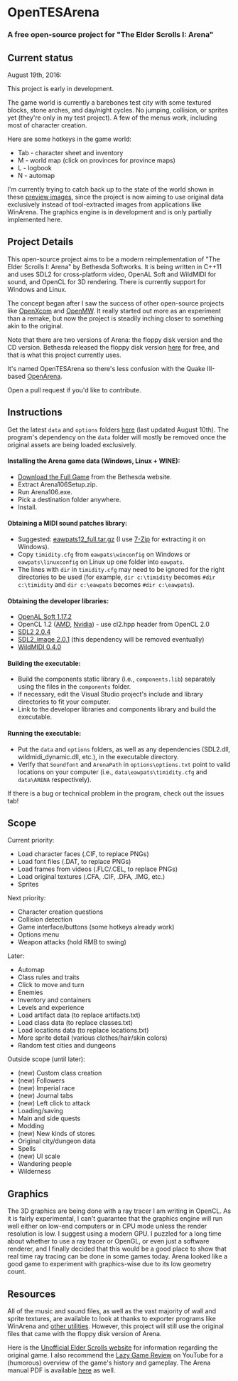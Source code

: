 # OpenTESArena
### A free open-source project for "The Elder Scrolls I: Arena"

## Current status

August 19th, 2016:

This project is early in development.

The game world is currently a barebones test city with some textured blocks, stone arches, and day/night cycles. No jumping, collision, or sprites yet (they're only in my test project). A few of the menus work, including most of character creation.

Here are some hotkeys in the game world:
- Tab - character sheet and inventory
- M - world map (click on provinces for province maps)
- L - logbook
- N - automap

I'm currently trying to catch back up to the state of the world shown in these [preview images](https://github.com/afritz1/OpenTESArena/tree/master/samples), since the project is now aiming to use original data exclusively instead of tool-extracted images from applications like WinArena. The graphics engine is in development and is only partially implemented here.

## Project Details

This open-source project aims to be a modern reimplementation of "The Elder Scrolls I: Arena" by Bethesda Softworks. It is being written in C++11 and uses SDL2 for cross-platform video, OpenAL Soft and WildMIDI for sound, and OpenCL for 3D rendering. There is currently support for Windows and Linux.

The concept began after I saw the success of other open-source projects like [OpenXcom](http://openxcom.org/) and [OpenMW](http://openmw.org/en/). It really started out more as an experiment than a remake, but now the project is steadily inching closer to something akin to the original.

Note that there are two versions of Arena: the floppy disk version and the CD version. Bethesda released the floppy disk version  [here](http://www.elderscrolls.com/arena/) for free, and that is what this project currently uses.

It's named OpenTESArena so there's less confusion with the Quake III-based [OpenArena](https://github.com/OpenArena).

Open a pull request if you'd like to contribute.

## Instructions

Get the latest `data` and `options` folders [here](https://www.dropbox.com/s/xc8llh52eahaofs/OpenTESArena_data.zip?dl=0) (last updated August 10th). The program's dependency on the `data` folder will mostly be removed once the original assets are being loaded exclusively.

#### Installing the Arena game data (Windows, Linux + WINE):
- [Download the Full Game](http://static.elderscrolls.com/elderscrolls.com/assets/files/tes/extras/Arena106Setup.zip) from the Bethesda website.
- Extract Arena106Setup.zip.
- Run Arena106.exe.
- Pick a destination folder anywhere.
- Install.

#### Obtaining a MIDI sound patches library:
- Suggested: [eawpats12_full.tar.gz](http://distfiles.gentoo.org/distfiles/eawpats12_full.tar.gz) (I use [7-Zip](http://www.7-zip.org/) for extracting it on Windows).
- Copy `timidity.cfg` from `eawpats\winconfig` on Windows or `eawpats\linuxconfig` on Linux up one folder into `eawpats`.
- The lines with `dir` in `timidity.cfg` may need to be ignored for the right directories to be used (for example, `dir c:\timidity` becomes `#dir c:\timidity` and `dir c:\eawpats` becomes `#dir c:\eawpats`).

#### Obtaining the developer libraries:
- [OpenAL Soft 1.17.2](http://kcat.strangesoft.net/openal.html#download)
- OpenCL 1.2 ([AMD](http://developer.amd.com/tools-and-sdks/opencl-zone/amd-accelerated-parallel-processing-app-sdk/), [Nvidia](https://developer.nvidia.com/opencl)) - use cl2.hpp header from OpenCL 2.0
- [SDL2 2.0.4](https://www.libsdl.org/download-2.0.php)
- [SDL2_image 2.0.1](https://www.libsdl.org/projects/SDL_image/) (this dependency will be removed eventually)
- [WildMIDI 0.4.0](https://github.com/Mindwerks/wildmidi/releases)

#### Building the executable:
- Build the components static library (i.e., `components.lib`) separately using the files in the `components` folder.
- If necessary, edit the Visual Studio project's include and library directories to fit your computer.
- Link to the developer libraries and components library and build the executable.

#### Running the executable:
- Put the `data` and `options` folders, as well as any dependencies (SDL2.dll, wildmidi_dynamic.dll, etc.), in the executable directory.
- Verify that `Soundfont` and `ArenaPath` in `options\options.txt` point to valid locations on your computer (i.e., `data\eawpats\timidity.cfg` and `data\ARENA` respectively).

If there is a bug or technical problem in the program, check out the issues tab!

## Scope

Current priority:
- Load character faces (.CIF, to replace PNGs)
- Load font files (.DAT, to replace PNGs)
- Load frames from videos (.FLC/.CEL, to replace PNGs)
- Load original textures (.CFA, .CIF, .DFA, .IMG, etc.)
- Sprites

Next priority:
- Character creation questions
- Collision detection
- Game interface/buttons (some hotkeys already work)
- Options menu
- Weapon attacks (hold RMB to swing)

Later:
- Automap
- Class rules and traits
- Click to move and turn
- Enemies
- Inventory and containers
- Levels and experience
- Load artifact data (to replace artifacts.txt)
- Load class data (to replace classes.txt)
- Load locations data (to replace locations.txt)
- More sprite detail (various clothes/hair/skin colors)
- Random test cities and dungeons

Outside scope (until later):
- (new) Custom class creation
- (new) Followers
- (new) Imperial race
- (new) Journal tabs
- (new) Left click to attack
- Loading/saving
- Main and side quests
- Modding
- (new) New kinds of stores
- Original city/dungeon data
- Spells
- (new) UI scale
- Wandering people
- Wilderness

## Graphics

The 3D graphics are being done with a ray tracer I am writing in OpenCL. As it is fairly experimental, I can't guarantee that the graphics engine will run well either on low-end computers or in CPU mode unless the render resolution is low. I suggest using a modern GPU. I puzzled for a long time about whether to use a ray tracer or OpenGL, or even just a software renderer, and I finally decided that this would be a good place to show that real time ray tracing can be done in some games today. Arena looked like a good game to experiment with graphics-wise due to its low geometry count.

## Resources

All of the music and sound files, as well as the vast majority of wall and sprite textures, are available to look at thanks to exporter programs like WinArena and [other utilities](http://www.uesp.net/wiki/Arena:Files#Misc_Utilities). However, this project will still use the original files that came with the floppy disk version of Arena.

Here is the [Unofficial Elder Scrolls website](http://www.uesp.net/wiki/Arena:Arena) for information regarding the original game. I also recommend the [Lazy Game Review](https://www.youtube.com/watch?v=5MW5SxKMrtE) on YouTube for a (humorous) overview of the game's history and gameplay. The Arena manual PDF is available [here](http://www.uesp.net/wiki/Arena:Files#Official_Patches_and_Utilities) as well.
